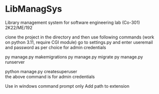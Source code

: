 # LibManagSys
Library management system for software engineering lab (Co-301)                2K22/ME/192



clone the project in the directory and then use following commands
(work on python 3.11, require CGI module)
go to settings.py and enter useremail and password as per choice for admin credentials 

py manage.py makemigrations
py manage.py migrate
py manage.py runserver



python manage.py createsuperuser  
the above command is for admin credentials 

Use in windows command prompt only 
Add path to extension 
